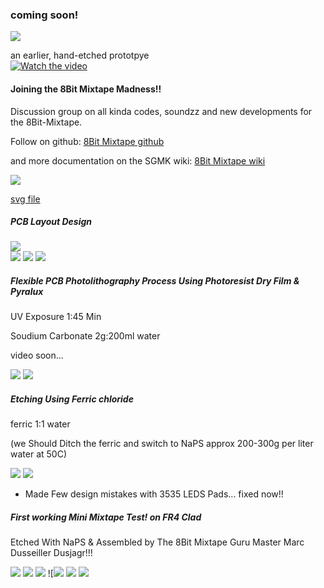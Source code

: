 ### coming soon!
![](https://github.com/idiot-io/8Bit-Mixtape-NEO/blob/master/boards/8Bit-Mini-Mixtape/braclet.svg)

an earlier, hand-etched prototpye  
[![Watch the video](https://i.imgur.com/pc0LF0S.png)](https://idiot.io/wp-content/uploads/8BitMiniMixtape/8BitMiniMixtapeBraclet.mp4)


#### Joining the 8Bit Mixtape Madness!!  

Discussion group on all kinda codes, soundzz and new developments for the 8Bit-Mixtape.  

Follow on github:
[8Bit Mixtape github](https://github.com/8BitMixtape)  

and more documentation on the SGMK wiki:
[8Bit Mixtape wiki](http://wiki.sgmk-ssam.ch/wiki/8bit_Mix_Tape)


![](images/8BitMiniMixtape-TLV-v1.3.png)

[svg file](8BitMiniMixtape-TLV.svg)

##### PCB Layout Design
![](images/23660021_10214969347166209_453065840_o.jpg?resize=980,600&classes=center)  
![](images/miniMixPlan.jpg?resize=600,350&classes=left)
![](images/miniPlan.jpg?resize=190,350&classes=center)
![](images/MiniPlan2.jpg?resize=190,350&classes=left)

##### Flexible PCB Photolithography Process Using Photoresist Dry Film & Pyralux
UV Exposure 1:45 Min  

Soudium Carbonate 2g:200ml water  

video soon...

![](images/lytoTransfer.jpg?resize=600,350&classes=left)
![](images/miniEtch.jpg?resize=190,350&classes=center)

##### Etching Using Ferric chloride
ferric 1:1 water  

(we Should Ditch the ferric and switch to NaPS approx 200-300g per liter water at 50C)

![](images/miniEtched.jpg?resize=900,550&classes=left)
![](images/miniDone.jpg?resize=900,550&classes=center)
* Made Few design mistakes with 3535 LEDS Pads... fixed now!!

##### First working Mini Mixtape Test! on FR4 Clad
Etched With NaPS & Assembled by The 8Bit Mixtape Guru Master Marc Dusseiller Dusjagr!!!

![](images/MarcEtchin.jpg?resize=550,350&classes=left)
![](images/MarcDone.jpg?resize=550,350&classes=left)
![](images/Neo%5EMini.jpg?resize=555,990&classes=left)
![![](images/assembly1.jpg?resize=560,300)
![](images/assembly2.jpg?resize=560,300&classes=left)
![](images/MarcandMin.jpg?resize=470,800&classes=left)
